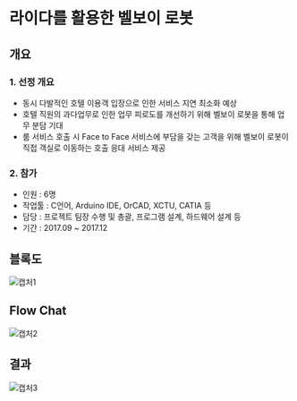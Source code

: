 # 라이다를 활용한 벨보이 로봇

## 개요

### 1. 선정 개요 

- 동시 다발적인 호텔 이용객 입장으로 인한 서비스 지연 최소화 예상
- 호텔 직원의 과다업무로 인한 업무 피로도를 개선하기 위해 벨보이 로봇을 통해 업무 분담 기대
- 룸 서비스 호출 시 Face to Face 서비스에 부담을 갖는 고객을 위해 벨보이 로봇이 직접 객실로 이동하는 호출 응대 서비스 제공

### 2. 참가

- 인원 : 6명
- 작업툴 : C언어, Arduino IDE, OrCAD, XCTU, CATIA 등
- 담당 : 프로젝트 팀장 수행 및 총괄, 프로그램 설계, 하드웨어 설계 등
- 기간 : 2017.09 ~ 2017.12

## 블록도

![캡처1](https://user-images.githubusercontent.com/69491771/103529739-8f082200-4ec9-11eb-8102-24e7e36bc051.GIF) 

## Flow Chat

![캡처2](https://user-images.githubusercontent.com/69491771/103529804-a7783c80-4ec9-11eb-9f14-a1f1ef94d6eb.GIF) 

## 결과

![캡처3](https://user-images.githubusercontent.com/69491771/103529827-b363fe80-4ec9-11eb-9747-e5038aabaa26.GIF) 